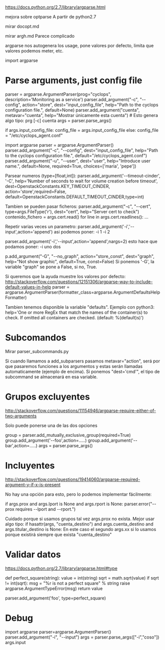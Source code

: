 https://docs.python.org/2.7/library/argparse.html

mejora sobre optparse
A partir de python2.7

mirar docopt.md

mirar argh.md
Parece complicado

argparse nos autogenera los usage, pone valores por defecto, limita que valores podemos meter, etc.

import argparse

# Parse arguments, just config file
parser = argparse.ArgumentParser(prog="cyclops", description='Monitoring as a service')
parser.add_argument("-c", "--config", action="store", dest="input_config_file",
                            help="Path to the cyclops configuration file.", default=None)
parser.add_argument("cuenta", metavar="cuenta", help="Mostrar únicamente esta cuenta") # Esto genera algo tipo: prg [-c] cuenta
args = parser.parse_args()

if args.input_config_file:
    config_file = args.input_config_file
else:
    config_file = "/etc/cyclops_agent.conf"



import argparse
parser = argparse.ArgumentParser()
parser.add_argument("-c", "--config", dest="input_config_file", help="Path to the cyclops configuration file.", default="/etc/cyclops_agent.conf")
parser.add_argument("-u", "--user", dest="user", help="Introduce user name.", default=None, required=True, choices=['maria', 'pepe'])


Parsear numeros (type=[float,int]):
  parser.add_argument('--timeout-cinder', '-C', help='Number of seconds to wait for volume creation before timeout',
      dest=OpenstackConstants.KEY_TIMEOUT_CINDER, action='store',required=False, default=OpenstackConstants.DEFAULT_TIMEOUT_CINDER,type=int)

Tambien se pueden pasar ficheros:
parser.add_argument("-c", "--cert", type=args.FileType('r'), dest="cert", help="Server cert to check")
contenido_fichero = args.cert.read()
for line in args.cert.readlines(): ...

Repetir varias veces un parametro:
parser.add_argument('-i','--input',action='append')
 asi podemos poner: -i 1 -i 2

parser.add_argument('-i','--input',action='append',nargs=2)
 esto hace que podamos poner: -i uno dos



p.add_argument("-G", "--no_graph", action="store_const", dest="graph", help="Not show graphic", default=True, const=False)
  Si ponemos '-G', la variable "graph" se pone a False, si no, True.


Si queremos que la ayuda muestre los valores por defecto:
http://stackoverflow.com/questions/12151306/argparse-way-to-include-default-values-in-help
parser = argparse.ArgumentParser(formatter_class=argparse.ArgumentDefaultsHelpFormatter)

Tambien tenemos disponible la variable "defaults". Ejemplo con python3:
help='One or more RegEx that match the names of the container(s) to check. If omitted all containers are checked. (default: %(default)s)')


# Subcomandos
Mirar parser_subcommands.py

Si cuando llamamos a add_subparsers pasamos metavar="action", será por que pasaremos funciones a los argumentos y estas serán llamadas automaticamente (ejemplo de encima).
Si ponemos "dest='cmd'", el tipo de subcommand se almacenará en esa variable.

# Grupos excluyentes
http://stackoverflow.com/questions/11154946/argparse-require-either-of-two-arguments

Solo puede ponerse una de las dos opciones

group = parser.add_mutually_exclusive_group(required=True)
group.add_argument('--foo',action=.....)
group.add_argument('--bar',action=.....)
args = parser.parse_args()


# Incluyentes
http://stackoverflow.com/questions/19414060/argparse-required-argument-y-if-x-is-present

No hay una opción para esto, pero lo podemos implementar fácilmente:

if args.prox and args.lport is None and args.rport is None:
    parser.error("--prox requires --lport and --rport.")

Cuidado porque si usamos grupos tal vez args.prox no exista. Mejor usar algo tipo:
if hasattr(args, "cuenta_destino") and args.cuenta_destino and args.titular_destino is None:
En este caso el segundo args.xx si lo usamos porque existirá siempre que exista "cuenta_destino"



# Validar datos
https://docs.python.org/2.7/library/argparse.html#type

def perfect_square(string):
    value = int(string)
    sqrt = math.sqrt(value)
    if sqrt != int(sqrt):
        msg = "%r is not a perfect square" % string
        raise argparse.ArgumentTypeError(msg)
    return value

parser.add_argument('foo', type=perfect_square)



# Debug
import argparse
parser=argparse.ArgumentParser()
parser.add_argument("-i", "--input")
args = parser.parse_args(["-i","coso"])
args.input
